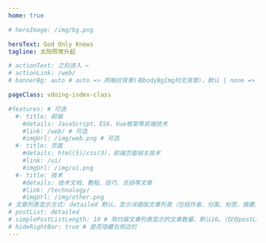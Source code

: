 ```yaml
---
home: true

# heroImage: /img/bg.png

heroText: God Only Knows
tagline: 太阳照常升起

# actionText: 立刻进入 →
# actionLink: /web/
# bannerBg: auto # auto => 网格纹背景(有bodyBgImg时无背景)，默认 | none => 无 | '大图地址' | background: 自定义背景样式       提示：如发现文本颜色不适应你的背景时可以到palette.styl修改$bannerTextColor变量

pageClass: vdoing-index-class

#features: # 可选
  #- title: 前端
    #details: JavaScript、ES6、Vue框架等前端技术
    #link: /web/ # 可选
    #imgUrl: /img/web.png # 可选
  #- title: 页面
    #details: html(5)/css(3)，前端页面相关技术
    #link: /ui/
    #imgUrl: /img/ui.png
  #- title: 技术
    #details: 技术文档、教程、技巧、总结等文章
    #link: /technology/
    #imgUrl: /img/other.png
# 文章列表显示方式: detailed 默认，显示详细版文章列表（包括作者、分类、标签、摘要、分页等）| simple => 显示简约版文章列表（仅标题和日期）| none 不显示文章列表
# postList: detailed
# simplePostListLength: 10 # 简约版文章列表显示的文章数量，默认10。（仅在postList设置为simple时生效）
# hideRightBar: true # 是否隐藏右侧边栏
---
```


<ClientOnly>
  <IndexBigImg />
</ClientOnly>
